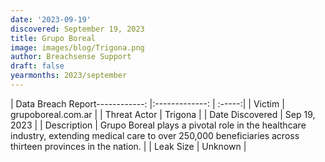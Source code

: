 ```yaml
---
date: '2023-09-19'
discovered: September 19, 2023
title: Grupo Boreal
image: images/blog/Trigona.png
author: Breachsense Support
draft: false
yearmonths: 2023/september
---
```


| Data Breach Report------------:     |:-------------:    | :-----:|
| Victim      | grupoboreal.com.ar      | 
| Threat Actor      | Trigona      | 
| Date Discovered      | Sep 19, 2023      | 
| Description      | Grupo Boreal plays a pivotal role in the healthcare industry, extending medical care to over 250,000 beneficiaries across thirteen provinces in the nation.      | 
| Leak Size      | Unknown      | 

